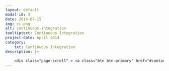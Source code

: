 ```yaml
---
layout: default
modal-id: 3
date: 2014-07-15
img: ci.png
alt: continuous-integration
tooltiptext: Continuous Integration
project-date: April 2014
category:
    txt: Continuous Integration
description: |+

    <div class="page-scroll" > <a class="btn btn-primary" href="#contact" data-dismiss="modal" data-target="#" > Contáctanos </a></div>
---
```

